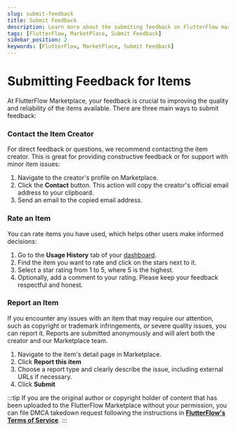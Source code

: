 ```yaml
---
slug: submit-feedback
title: Submit Feedback
description: Learn more about the submiting feedback on FlutterFlow marketplace items.
tags: [FlutterFlow, MarketPlace, Submit Feedback]
sidebar_position: 2
keywords: [FlutterFlow, MarketPlace, Submit Feedback]
---
```


# Submitting Feedback for Items

At FlutterFlow Marketplace, your feedback is crucial to improving the quality and reliability of the items available. There are three main ways to submit feedback:

### Contact the Item Creator

For direct feedback or questions, we recommend contacting the item creator. This is great for providing constructive feedback or for support with minor item issues:

1. Navigate to the creator's profile on Marketplace.
2. Click the **Contact** button. This action will copy the creator's official email address to your clipboard.
3. Send an email to the copied email address.

### Rate an Item

You can rate items you have used, which helps other users make informed decisions:

1. Go to the **Usage History** tab of your [dashboard](https://marketplace.flutterflow.io/dashboard).
2. Find the item you want to rate and click on the stars next to it.
3. Select a star rating from 1 to 5, where 5 is the highest.
4. Optionally, add a comment to your rating. Please keep your feedback respectful and honest.

### Report an Item

If you encounter any issues with an item that may require our attention, such as copyright or trademark infringements, or severe quality issues, you can report it. Reports are submitted anonymously and will alert both the creator and our Marketplace team.

1. Navigate to the item's detail page in Marketplace.
2. Click **Report this item**
3. Choose a report type and clearly describe the issue, including external URLs if necessary.
4. Click **Submit**

:::tip
If you are the original author or copyright holder of content that has been uploaded to the FlutterFlow Marketplace without your permission, you can file DMCA takedown request following the instructions in [**FlutterFlow's Terms of Service**](https://flutterflow.io/tos).
:::